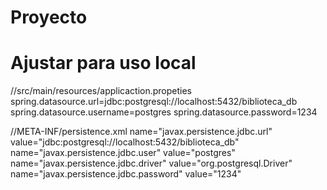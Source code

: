 # Proyecto
# Ajustar para uso local

//src/main/resources/applicaction.propeties
spring.datasource.url=jdbc:postgresql://localhost:5432/biblioteca_db 
spring.datasource.username=postgres
spring.datasource.password=1234

//META-INF/persistence.xml
name="javax.persistence.jdbc.url" value="jdbc:postgresql://localhost:5432/biblioteca_db"
name="javax.persistence.jdbc.user" value="postgres"
name="javax.persistence.jdbc.driver" value="org.postgresql.Driver"
name="javax.persistence.jdbc.password" value="1234"


